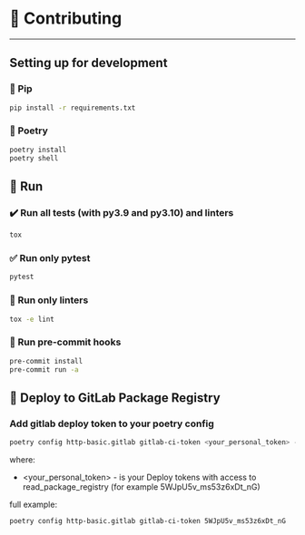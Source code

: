 # 🎩 Contributing

---

## Setting up for development

### 🐍 Pip

```bash
pip install -r requirements.txt
```

### 🍯 Poetry

```bash
poetry install
poetry shell
```

## 🏃 Run

### ✔️ Run all tests (with py3.9 and py3.10) and linters

```bash
tox
```

### ✅ Run only pytest

```bash
pytest
```

### 💯 Run only linters

```bash
tox -e lint
```

### 🔱 Run pre-commit hooks

```bash
pre-commit install
pre-commit run -a
```

## 🚀 Deploy to GitLab Package Registry

### Add gitlab deploy token to your poetry config

```bash
poetry config http-basic.gitlab gitlab-ci-token <your_personal_token> --local
```

where:

- <your_personal_token> - is your Deploy tokens with access to
  read_package_registry (for example 5WJpU5v_ms53z6xDt_nG)

full example:

```bash
poetry config http-basic.gitlab gitlab-ci-token 5WJpU5v_ms53z6xDt_nG
```

